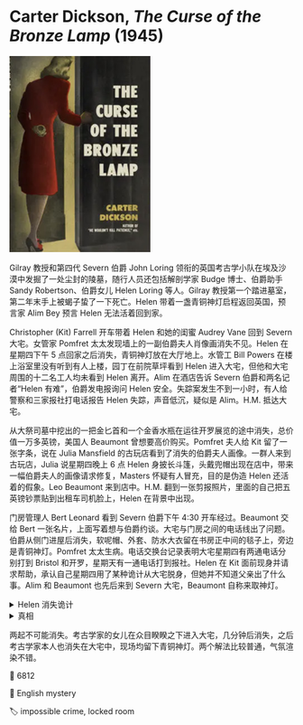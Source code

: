 # Carter Dickson, <i>The Curse of the Bronze Lamp</i> (1945)

<img src=images/1945_cover.jpg width=250/>

Gilray 教授和第四代 Severn 伯爵 John Loring 领衔的英国考古学小队在埃及沙漠中发掘了一处尘封的陵墓，随行人员还包括解剖学家 Budge 博士、伯爵助手 Sandy Robertson、伯爵女儿 Helen Loring 等人。Gilray 教授第一个踏进墓室，第二年末手上被蝎子蛰了一下死亡。Helen 带着一盏青铜神灯启程返回英国，预言家 Alim Bey 预言 Helen 无法活着回到家。

Christopher (Kit) Farrell 开车带着 Helen 和她的闺蜜 Audrey Vane 回到 Severn 大宅。女管家 Pomfret 太太发现墙上的一副伯爵夫人肖像画消失不见。Helen 在星期四下午 5 点回家之后消失，青铜神灯放在大厅地上。水管工 Bill Powers 在楼上浴室里没有听到有人上楼，园丁在前院草坪看到 Helen 进入大宅，但他和大宅周围的十二名工人均未看到 Helen 离开。Alim 在酒店告诉 Severn 伯爵和两名记者“Helen 有难”，伯爵发电报询问 Helen 安全。失踪案发生不到一小时，有人给警察和三家报社打电话报告 Helen 失踪，声音低沉，疑似是 Alim。H.M. 抵达大宅。

从大祭司墓中挖出的一把金匕首和一个金香水瓶在运往开罗展览的途中消失，总价值一万多英镑，美国人 Beaumont 曾想要高价购买。Pomfret 夫人给 Kit 留了一张字条，说在 Julia Mansfield 的古玩店看到了消失的伯爵夫人画像。一群人来到古玩店，Julia 说星期四晚上 6 点 Helen 身披长斗篷，头戴兜帽出现在店中，带来一幅伯爵夫人的画像请求修复，Masters 怀疑有人冒充，目的是伪造 Helen 还活着的假象。Leo Beaumont 来到店中。H.M. 翻到一张剪报照片，里面的自己把五英镑钞票贴到出租车司机脸上，Helen 在背景中出现。

门房管理人 Bert Leonard 看到 Severn 伯爵下午 4:30 开车经过。Beaumont 交给 Bert 一张名片，上面写着想与伯爵约谈。大宅与门房之间的电话线出了问题。伯爵从侧门进屋后消失，软呢帽、外套、防水大衣留在书房正中间的毯子上，旁边是青铜神灯。Pomfret 太太生病。电话交换台记录表明大宅星期四有两通电话分别打到 Bristol 和开罗，星期天有一通电话打到报社。Helen 在 Kit 面前现身并请求帮助，承认自己星期四用了某种诡计从大宅脱身，但她并不知道父亲出了什么事。Alim 和 Beaumont 也先后来到 Severn 大宅，Beaumont 自称来取神灯。

<details><summary>Helen 消失诡计</summary>
管家 Benson 提前在 Helen 房间准备了鲜花，说明他早知道小姐要回家，可他却说小姐要过一星期才来（伏线），这是一个矛盾。Helen 在 Benson 的掩护下进屋脱掉雨衣，化身为女仆 Annie（伏线：挖掘工作使得她的双手粗糙），用放假外出的机会离开，并写信告诉父亲真相。Alim 能正确预言 Helen 消失，是从 Helen 父亲那里得到了消息。Benson 取下伯爵夫人画像，是为了避免有人注意到 Annie 与画像容貌相似。Helen 把画拿去古玩店修复，是为了隐藏画像。Bert 之前见过 Annie，Helen 开车经过大门的时候故意掉了一根烟弯腰去拾，所以 Bert 只看到她的头顶。Benson 从餐具室打电话给报社和警局说 Helen 失踪。
</details>

<details><summary>真相</summary>
Beaumont 在开罗花高价从 Robertson 手中买下匕首和香水瓶，由 Robertson 负责用 Severn 伯爵的出口许可证走私出埃及，Julia 是他的共犯。Severn 伯爵识破 Robertson 的勾当。Robertson 号称下午 5 点在伦敦和 Kit 通过电话，但大宅的电话记录里并没有从伦敦打来的电话（伏线），说明他撒谎。Beaumont 去 Julia 店里是为了取回走私物，但因他人在店中而未能得逞。Julia 不敢将装着走私品的包裹留在身边，想偷偷把它放回伯爵家，被 Beaumont 半途截获。Robertson 骗伯爵一起开车从伦敦前往古玩店取回走私物，半途将伯爵扼杀，取下他的帽子、外套、钥匙，将尸体沉入河中，然后冒充伯爵回到大宅，在书房中留下衣物，冒雨离开。Beaumont 看到的“Severn 伯爵”是 Robertson 假扮。伯爵其实没死，被路过农民救下。
</details>

两起不可能消失。考古学家的女儿在众目睽睽之下进入大宅，几分钟后消失，之后考古学家本人也消失在大宅中，现场均留下青铜神灯。两个解法比较普通，气氛渲染不错。

:link: 6812

:file_folder: English mystery

:label: impossible crime, locked room
